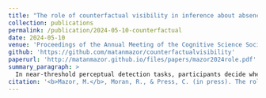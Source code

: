 ```yaml
---
title: "The role of counterfactual visibility in inference about absence"
collection: publications
permalink: /publication/2024-05-10-counterfactual
date: 2024-05-10
venue: 'Proceedings of the Annual Meeting of the Cognitive Science Society'
github: 'https://github.com/matanmazor/counterfactualvisibility'
paperurl: 'http://matanmazor.github.io/files/papers/mazor2024role.pdf'
summary_paragraph: >
  In near-threshold perceptual detection tasks, participants decide whether a faint stimulus is present or absent. Current computational models describe the decision process underlying detection decisions as symmetric, as if participants decide that a stimulus is presence once they it is sufficiently visible, and decide that it absent once its absence is sufficiently visible. Here, together with [Rani](https://www.qmul.ac.uk/sbbs/staff/rani-moran.html) and [Clare](https://profiles.ucl.ac.uk/6628-clare-press), we use an occlusion manipulation to show that this description is wrong--the process is fundamentally asymmetric. Decisions about presence depend on the visibility of stimuli, but decisions about absence depend not on the visibility of their absence, but on counterfactual visibility: beliefs about the visibility of stimuli that are not in fact there.
citation: '<b>Mazor, M.</b>, Moran, R., & Press, C. (in press). The role of counterfactual visibility in inference about absence. <i>Proceedings of the Annual Meeting of the Cognitive Science Society</i>'
---
```

